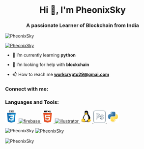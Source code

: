 <h1 align="center">Hi 👋, I'm PheonixSky</h1>
<h3 align="center">A passionate Learner of Blockchain from India</h3>

<p align="left"> <img src="https://komarev.com/ghpvc/?username=PheonixSky&label=Profile%20views&color=0e75b6&style=flat" alt="PheonixSky" /> </p>

<p align="left"> <a href="https://github.com/ryo-ma/github-profile-trophy"><img src="https://github-profile-trophy.vercel.app/?username=spiderman3283" alt="PheonixSky" /></a> </p>

- 🌱 I’m currently learning **python**

- 🤝 I’m looking for help with **blockchain**

- 📫 How to reach me **workcrypto29@gmai.com**

<h3 align="left">Connect with me:</h3>
<p align="left">
</p>

<h3 align="left">Languages and Tools:</h3>
<p align="left"> <a href="https://www.w3schools.com/css/" target="_blank" rel="noreferrer"> <img src="https://raw.githubusercontent.com/devicons/devicon/master/icons/css3/css3-original-wordmark.svg" alt="css3" width="40" height="40"/> </a> <a href="https://firebase.google.com/" target="_blank" rel="noreferrer"> <img src="https://www.vectorlogo.zone/logos/firebase/firebase-icon.svg" alt="firebase" width="40" height="40"/> </a> <a href="https://www.w3.org/html/" target="_blank" rel="noreferrer"> <img src="https://raw.githubusercontent.com/devicons/devicon/master/icons/html5/html5-original-wordmark.svg" alt="html5" width="40" height="40"/> </a> <a href="https://www.adobe.com/in/products/illustrator.html" target="_blank" rel="noreferrer"> <img src="https://www.vectorlogo.zone/logos/adobe_illustrator/adobe_illustrator-icon.svg" alt="illustrator" width="40" height="40"/> </a> <a href="https://www.linux.org/" target="_blank" rel="noreferrer"> <img src="https://raw.githubusercontent.com/devicons/devicon/master/icons/linux/linux-original.svg" alt="linux" width="40" height="40"/> </a> <a href="https://www.photoshop.com/en" target="_blank" rel="noreferrer"> <img src="https://raw.githubusercontent.com/devicons/devicon/master/icons/photoshop/photoshop-line.svg" alt="photoshop" width="40" height="40"/> </a> <a href="https://www.python.org" target="_blank" rel="noreferrer"> <img src="https://raw.githubusercontent.com/devicons/devicon/master/icons/python/python-original.svg" alt="python" width="40" height="40"/> </a> </p>

<p><img align="left" src="https://github-readme-stats.vercel.app/api/top-langs?username=PheonixSky&show_icons=true&locale=en&layout=compact" alt="PheonixSky" /></p>

<p>&nbsp;<img align="center" src="https://github-readme-stats.vercel.app/api?username=PheonixSky&show_icons=true&locale=en" alt="PheonixSky" /></p>

<p><img align="center" src="https://github-readme-streak-stats.herokuapp.com/?user=PheonixSky&" alt="PheonixSky" /></p>
